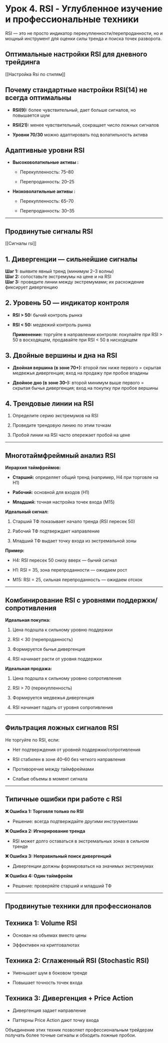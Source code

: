 # Урок 4. RSI - Углубленное изучение и профессиональные техники

RSI — это не просто индикатор перекупленности/перепроданности, но и мощный инструмент для оценки силы тренда и поиска точек разворота.
## Оптимальные настройки RSI для дневного трейдинга

[[Настройка Rsi по стилям]]
## Почему стандартные настройки RSI(14) не всегда оптимальны

- **RSI(9):** более чувствительный, дает больше сигналов, но повышается шум
    
- **RSI(21):** менее чувствительный, сокращает число ложных сигналов
    
- **Уровни 70/30** можно адаптировать под волатильность актива

## Адаптивные уровни RSI

- **Высоковолатильные активы :**
    
    - Перекупленность: 75–80
        
    - Перепроданность: 20–25
        
- **Низковолатильные активы :**
    
    - Перекупленность: 65–70
        
    - Перепроданность: 30–35
        

---

## Продвинутые сигналы RSI

[[Сигналы rsi]]
## 1. Дивергенции — сильнейшие сигналы

**Шаг 1:** выявите явный тренд (минимум 2–3 волны)  
**Шаг 2:** сопоставьте экстремумы на цене и на RSI  
**Шаг 3:** проведите линии между экстремумами; их расхождение фиксирует дивергенцию
## 2. Уровень 50 — индикатор контроля

- **RSI > 50:** бычий контроль рынка

- **RSI < 50:** медвежий контроль рынка  

  **Применение:** торгуйте в направлении контроля: покупайте при RSI > 50 в восходящем, продавайте при RSI < 50 в нисходящем
## 3. Двойные вершины и дна на RSI

- **Двойная вершина (в зоне 70+):** второй пик ниже первого = скрытая медвежья дивергенция; вход на продажу при пробое впадины

- **Двойное дно (в зоне 30–):** второй минимум выше первого = скрытая бычья дивергенция; вход на покупку при пробое вершины
## 4. Трендовые линии на RSI

1. Определите серию экстремумов на RSI
    
2. Проведите трендовую линию по этим точкам
    
3. Пробой линии на RSI часто опережает пробой на цене

---
## Многотаймфреймный анализ RSI

**Иерархия таймфреймов:**

- **Старший:** определяет общий тренд (например, H4 при торговле на H1)
    
- **Рабочий:** основной для входов (H1)
    
- **Младший:** точная настройка точек входа (M15)

**Идеальный сигнал:**

1. Старший ТФ показывает начало тренда (RSI пересек 50)
    
2. Рабочий ТФ подтверждает направление
    
3. Младший ТФ выдает точку входа из экстремальной зоны

**Пример:**

- H4: RSI пересек 50 снизу вверх — бычий сигнал
    
- H1: RSI = 35, зона перепроданности — ожидаем рост
    
- M15: RSI = 25, сильная перепроданность — ожидаем отскок

---
## Комбинирование RSI с уровнями поддержки/сопротивления

**Идеальная покупка:**

1. Цена подошла к сильному уровню поддержки
    
2. RSI < 30 (перепроданность)
    
3. Формируется бычья дивергенция
    
4. RSI начинает расти от уровня поддержки

**Идеальная продажа:**

1. Цена подошла к сильному уровню сопротивления
    
2. RSI > 70 (перекупленность)
    
3. Формируется медвежья дивергенция
    
4. RSI начинает падать от уровня сопротивления

---
## Фильтрация ложных сигналов RSI

Не торгуйте по RSI, если:

- Нет подтверждения от уровней поддержки/сопротивления
    
- RSI стабилен в зоне 40–60 без четкого направления
    
- Противоречие между таймфреймами
    
- Слабые объемы в момент сигнала

---
## Типичные ошибки при работе с RSI

**❌ Ошибка 1: Торговля только по RSI**

- Решение: всегда подтверждайте другими инструментами

**❌ Ошибка 2: Игнорирование тренда**

- RSI может долго оставаться в экстремальных зонах в сильном тренде

**❌ Ошибка 3: Неправильный поиск дивергенций**

- Дивергенции должны формироваться на значимых экстремумах

**❌ Ошибка 4: Один таймфрейм**

- Решение: проверяйте старший и младший ТФ

---
## Продвинутые техники для профессионалов

## Техника 1: Volume RSI

- Основан на объемах вместо цены
    
- Эффективен на криптовалютах

## Техника 2: Сглаженный RSI (Stochastic RSI)

- Уменьшает шум в боковом тренде
    
- Повышает точность точек входа

## Техника 3: Дивергенция + Price Action

- Дивергенция задает направление
    
- Паттерны Price Action дают точку входа

Объединение этих техник позволяет профессиональным трейдерам получать более точные сигналы и обходить ложные пробои.


